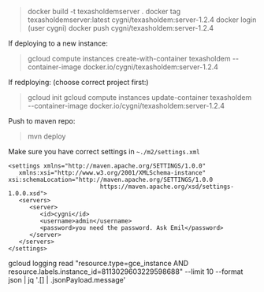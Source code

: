 > docker build -t texasholdemserver .
> docker tag texasholdemserver:latest cygni/texasholdem:server-1.2.4
> docker login (user cygni)
> docker push cygni/texasholdem:server-1.2.4

If deploying to a new instance:
> gcloud compute instances create-with-container texasholdem --container-image docker.io/cygni/texasholdem:server-1.2.4

If redploying:
(choose correct project first:)
> gcloud init
> gcloud compute instances update-container texasholdem --container-image docker.io/cygni/texasholdem:server-1.2.4


Push to maven repo:
> mvn deploy

Make sure you have correct settings in ```~./m2/settings.xml```
```
<settings xmlns="http://maven.apache.org/SETTINGS/1.0.0"
   xmlns:xsi="http://www.w3.org/2001/XMLSchema-instance" xsi:schemaLocation="http://maven.apache.org/SETTINGS/1.0.0
                          https://maven.apache.org/xsd/settings-1.0.0.xsd">
   <servers>
      <server>
         <id>cygni</id>
         <username>admin</username>
         <password>you need the password. Ask Emil</password>
      </server>
   </servers>
</settings>
```

gcloud logging read "resource.type=gce_instance AND resource.labels.instance_id=8113029603229598688" --limit 10 --format json | jq '.[] | .jsonPayload.message'